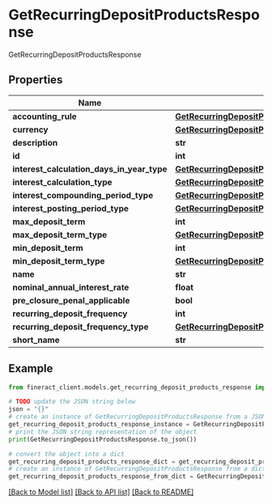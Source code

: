 # GetRecurringDepositProductsResponse

GetRecurringDepositProductsResponse

## Properties

Name | Type | Description | Notes
------------ | ------------- | ------------- | -------------
**accounting_rule** | [**GetRecurringDepositProductsAccountingRule**](GetRecurringDepositProductsAccountingRule.md) |  | [optional] 
**currency** | [**GetRecurringDepositProductsCurrency**](GetRecurringDepositProductsCurrency.md) |  | [optional] 
**description** | **str** |  | [optional] 
**id** | **int** |  | [optional] 
**interest_calculation_days_in_year_type** | [**GetRecurringDepositProductsInterestCalculationDaysInYearType**](GetRecurringDepositProductsInterestCalculationDaysInYearType.md) |  | [optional] 
**interest_calculation_type** | [**GetRecurringDepositProductsInterestCalculationType**](GetRecurringDepositProductsInterestCalculationType.md) |  | [optional] 
**interest_compounding_period_type** | [**GetRecurringDepositProductsInterestCompoundingPeriodType**](GetRecurringDepositProductsInterestCompoundingPeriodType.md) |  | [optional] 
**interest_posting_period_type** | [**GetRecurringDepositProductsInterestPostingPeriodType**](GetRecurringDepositProductsInterestPostingPeriodType.md) |  | [optional] 
**max_deposit_term** | **int** |  | [optional] 
**max_deposit_term_type** | [**GetRecurringDepositProductsMaxDepositTermType**](GetRecurringDepositProductsMaxDepositTermType.md) |  | [optional] 
**min_deposit_term** | **int** |  | [optional] 
**min_deposit_term_type** | [**GetRecurringDepositProductsMinDepositTermType**](GetRecurringDepositProductsMinDepositTermType.md) |  | [optional] 
**name** | **str** |  | [optional] 
**nominal_annual_interest_rate** | **float** |  | [optional] 
**pre_closure_penal_applicable** | **bool** |  | [optional] 
**recurring_deposit_frequency** | **int** |  | [optional] 
**recurring_deposit_frequency_type** | [**GetRecurringDepositProductsRecurringDepositFrequencyType**](GetRecurringDepositProductsRecurringDepositFrequencyType.md) |  | [optional] 
**short_name** | **str** |  | [optional] 

## Example

```python
from fineract_client.models.get_recurring_deposit_products_response import GetRecurringDepositProductsResponse

# TODO update the JSON string below
json = "{}"
# create an instance of GetRecurringDepositProductsResponse from a JSON string
get_recurring_deposit_products_response_instance = GetRecurringDepositProductsResponse.from_json(json)
# print the JSON string representation of the object
print(GetRecurringDepositProductsResponse.to_json())

# convert the object into a dict
get_recurring_deposit_products_response_dict = get_recurring_deposit_products_response_instance.to_dict()
# create an instance of GetRecurringDepositProductsResponse from a dict
get_recurring_deposit_products_response_from_dict = GetRecurringDepositProductsResponse.from_dict(get_recurring_deposit_products_response_dict)
```
[[Back to Model list]](../README.md#documentation-for-models) [[Back to API list]](../README.md#documentation-for-api-endpoints) [[Back to README]](../README.md)


